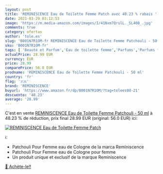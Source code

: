 ```yaml
---
layout: post
title: 'REMINISCENCE Eau de Toilette Femme Patch avec 48.23 % rabais '
date: 2021-03-29 03:12:53
image: 'https://m.media-amazon.com/images/I/41Nxm7QrulL._SL400_.jpg'
comments: true
category: ofertas
author: 'tole.es'
slug: 'B001N7R1OM-fr REMINISCENCE Eau de Toilette Femme Patchouli - 50 ml'
sku: 'B001N7R1OM-fr'
tags: [ 'Beauté et Parfum','Eau de toilette femme','Parfums','Parfums femme','reminiscence', ]
actualPrice: 28.99 EUR
currency: EUR
price: 28.99
comparePrice: 56.0 EUR
prodname: 'REMINISCENCE Eau de Toilette Femme Patchouli - 50 ml'
country: 'fr'
flag: '🇫🇷'
brand: 'REMINISCENCE'
buyurl: 'https://www.amazon.fr/dp/B001N7R1OM/?tag=tolees0d-21'
descuento: '48.23'
average: '28.99'
---
```


C'est en vente [REMINISCENCE Eau de Toilette Femme Patchouli - 50 ml](https://www.amazon.fr/dp/B001N7R1OM/?tag=tolees0d-21)  à  48.23 % de réduction, prix final  28.99 EUR (original: 56.0 EUR) ici:

[![REMINISCENCE Eau de Toilette Femme Patch](https://m.media-amazon.com/images/I/41Nxm7QrulL._SL400_.jpg)](https://www.amazon.fr/dp/B001N7R1OM/?tag=tolees0d-21)

ℹ️:

- Patchouli Pour Femme eau de Cologne de la marca Reminiscence
- Patchouli Pour Femme eau de Cologne pour femme
- Un produit unique et exclusif de la marque Reminiscence

[🛒 Achète-le!!](https://www.amazon.fr/dp/B001N7R1OM/?tag=tolees0d-21)
